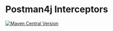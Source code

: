 # Postman4j Interceptors

[![Maven Central Version](https://img.shields.io/maven-central/v/dev.jora.postman4j/postman4j-models)](https://central.sonatype.com/artifact/dev.jora.postman4j/postman4j-models)
